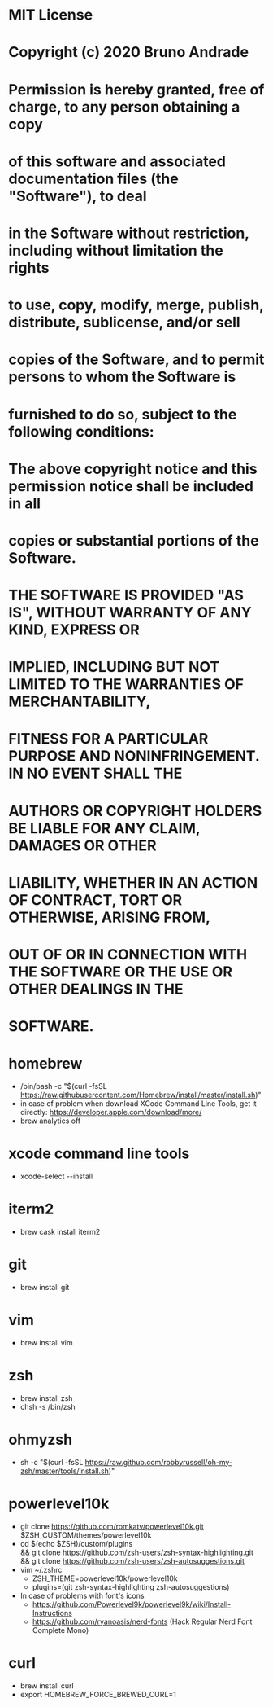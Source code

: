 # MIT License
#
# Copyright (c) 2020 Bruno Andrade
#
# Permission is hereby granted, free of charge, to any person obtaining a copy
# of this software and associated documentation files (the "Software"), to deal
# in the Software without restriction, including without limitation the rights
# to use, copy, modify, merge, publish, distribute, sublicense, and/or sell
# copies of the Software, and to permit persons to whom the Software is
# furnished to do so, subject to the following conditions:
#
# The above copyright notice and this permission notice shall be included in all
# copies or substantial portions of the Software.
#
# THE SOFTWARE IS PROVIDED "AS IS", WITHOUT WARRANTY OF ANY KIND, EXPRESS OR
# IMPLIED, INCLUDING BUT NOT LIMITED TO THE WARRANTIES OF MERCHANTABILITY,
# FITNESS FOR A PARTICULAR PURPOSE AND NONINFRINGEMENT. IN NO EVENT SHALL THE
# AUTHORS OR COPYRIGHT HOLDERS BE LIABLE FOR ANY CLAIM, DAMAGES OR OTHER
# LIABILITY, WHETHER IN AN ACTION OF CONTRACT, TORT OR OTHERWISE, ARISING FROM,
# OUT OF OR IN CONNECTION WITH THE SOFTWARE OR THE USE OR OTHER DEALINGS IN THE
# SOFTWARE.

# homebrew
  * /bin/bash -c "$(curl -fsSL https://raw.githubusercontent.com/Homebrew/install/master/install.sh)"
  * in case of problem when download XCode Command Line Tools, get it directly: https://developer.apple.com/download/more/
  * brew analytics off

# xcode command line tools
 * xcode-select --install

# iterm2
  * brew cask install iterm2

# git
  * brew install git

# vim
  * brew install vim

# zsh
  * brew install zsh
  * chsh -s /bin/zsh

# ohmyzsh
  * sh -c "$(curl -fsSL https://raw.github.com/robbyrussell/oh-my-zsh/master/tools/install.sh)"

# powerlevel10k
  * git clone https://github.com/romkatv/powerlevel10k.git $ZSH_CUSTOM/themes/powerlevel10k
  * cd $(echo $ZSH)/custom/plugins \
      && git clone https://github.com/zsh-users/zsh-syntax-highlighting.git \
      && git clone https://github.com/zsh-users/zsh-autosuggestions.git
  * vim ~/.zshrc
      * ZSH_THEME=powerlevel10k/powerlevel10k
      * plugins=(git zsh-syntax-highlighting zsh-autosuggestions)
  * In case of problems with font's icons
      * https://github.com/Powerlevel9k/powerlevel9k/wiki/Install-Instructions
      * https://github.com/ryanoasis/nerd-fonts (Hack Regular Nerd Font Complete Mono)

# curl
  * brew install curl
  * export HOMEBREW_FORCE_BREWED_CURL=1
